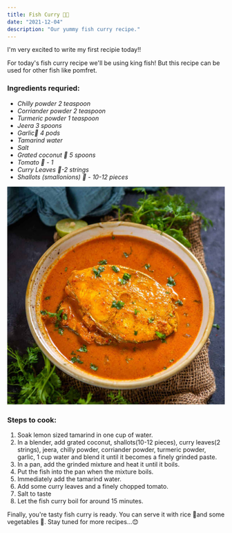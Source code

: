 ```yaml
---
title: Fish Curry 👩‍🍳
date: "2021-12-04"
description: "Our yummy fish curry recipe."
---
```


I'm very excited to write my first recipie today!!

For today's fish curry recipe we'll be using king fish! But this recipe can be used for other fish like pomfret.

### Ingredients requried:

- _Chilly powder 2 teaspoon_
- _Corriander powder 2 teaspoon_
- _Turmeric powder 1 teaspoon_
- _Jeera 3 spoons_
- _Garlic🧄 4 pods_
- _Tamarind water_
- _Salt_
- _Grated coconut 🥥 5 spoons_
- _Tomato 🍅 - 1_
- _Curry Leaves 🍃-2 strings_
- _Shallots (smallonions) 🧅 - 10-12 pieces_

![Fish Curry](./fish-curry.jpg)

### Steps to cook:

1. Soak lemon sized tamarind in one cup of water.
2. In a blender, add grated coconut, shallots(10-12 pieces), curry leaves(2 strings), jeera, chilly powder, corriander powder, turmeric powder, garlic, 1 cup water and blend it until it becomes a finely grinded paste.
3. In a pan, add the grinded mixture and heat it until it boils.
4. Put the fish into the pan when the mixture boils.
5. Immediately add the tamarind water.
6. Add some curry leaves and a finely chopped tomato.
7. Salt to taste
8. Let the fish curry boil for around 15 minutes.

Finally, you're tasty fish curry is ready. You can serve it with rice 🍚and some vegetables 🍲.
Stay tuned for more recipes...😊
